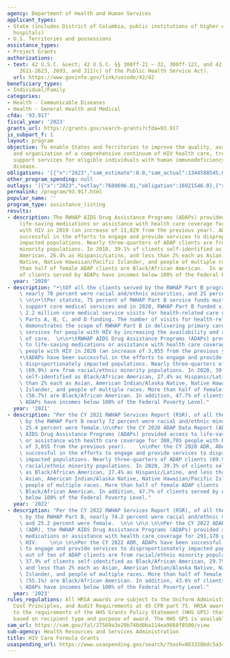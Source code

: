 ```yaml
---
agency: Department of Health and Human Services
applicant_types:
- State (includes District of Columbia, public institutions of higher education and
  hospitals)
- U.S. Territories and possessions
assistance_types:
- Project Grants
authorizations:
- text: 42 U.S.C. &sect; 42 U.S.C. §§ 300ff-21 – 32, 300ff-121, and 42 U.S.C. § 243(c)(sections
    2611-2623, 2693, and 311(c) of the Public Health Service Act).
  url: https://www.govinfo.gov/link/uscode/42/42
beneficiary_types:
- Individual/Family
categories:
- Health - Communicable Diseases
- Health - General Health and Medical
cfda: '93.917'
fiscal_year: '2023'
grants_url: https://grants.gov/search-grants?cfda=93.917
is_subpart_f: 1
layout: program
objective: To enable States and Territories to improve the quality, availability,
  and organization of a comprehensive continuum of HIV health care, treatment, and
  support services for eligible individuals with human immunodeficiency virus (HIV)
  disease.
obligations: '[{"x":"2023","sam_estimate":0.0,"sam_actual":1344588545.0,"usa_spending_actual":1240298776.35},{"x":"2024","sam_estimate":0.0,"sam_actual":1411488983.0,"usa_spending_actual":1268180541.6},{"x":"2025","sam_estimate":0.0,"sam_actual":1364878000.0,"usa_spending_actual":0.0}]'
other_program_spending: null
outlays: '[{"x":"2023","outlay":7689696.81,"obligation":16921546.0},{"x":"2024","outlay":7053525.35,"obligation":30145425.0},{"x":"2025","outlay":0.0,"obligation":0.0}]'
permalink: /program/93.917.html
popular_name: ''
program_type: assistance_listing
results:
- description: The RWHAP AIDS Drug Assistance Programs (ADAPs) provided access to
    life-saving medications or assistance with health care coverage for 296,930 people
    with HIV in 2019 (an increase of 11,829 from the previous year). ADAPs have been
    successful in the efforts to engage and provide services to disproportionately
    impacted populations. Nearly three-quarters of ADAP clients are from racial/ethnic
    minority populations. In 2018, 39.1% of clients self-identified as Black/African
    American, 26.4% as Hispanic/Latino, and less than 2% each as Asian, American Indian/Alaska
    Native, Native Hawaiian/Pacific Islander, and people of multiple races.  More
    than half of female ADAP clients are Black/African American.  In addition, 43.5%
    of clients served by ADAPs have incomes below 100% of the Federal Poverty Level.
  year: '2020'
- description: "•\tOf all the clients served by the RWHAP Part B program in 2020,\
    \ nearly 70 percent were racial and/ethnic minorities, and 25 percent were women.\
    \ \n\n•\tPer statute, 75 percent of RWHAP Part B service funds must be used to\
    \ support core medical services and in 2020, RWHAP Part B funded sites provided\
    \ 2.2 million core medical service visits for health-related care utilizing RWHAP\
    \ Parts A, B, C, and D funding. The number of visits for health-related services\
    \ demonstrates the scope of RWHAP Part B in delivering primary care and related\
    \ services for people with HIV by increasing the availability and accessibility\
    \ of care.  \n\n•\tRWHAP AIDS Drug Assistance Programs (ADAPs) provided access\
    \ to life-saving medications or assistance with health care coverage for 300,785\
    \ people with HIV in 2020 (an increase of 3,855 from the previous year).   \n\n\
    •\tADAPs have been successful in the efforts to engage and provide services to\
    \ disproportionately impacted populations. Nearly three-quarters of ADAP clients\
    \ (69.9%) are from racial/ethnic minority populations. In 2020, 39.3% of clients\
    \ self-identified as Black/African American, 27.4% as Hispanic/Latino, and less\
    \ than 2% each as Asian, American Indian/Alaska Native, Native Hawaiian/Pacific\
    \ Islander, and people of multiple races. More than half of female ADAP clients\
    \ (56.7%) are Black/African American. In addition, 47.7% of clients served by\
    \ ADAPs have incomes below 100% of the Federal Poverty Level."
  year: '2021'
- description: "Per the CY 2021 RWHAP Services Report (RSR), of all the clients served\
    \ by the RWHAP Part B nearly 72 percent were racial and/ethnic minorities, and\
    \ 25.4 percent were female.\n\nPer the CY 2020 ADAP Data Report (ADR), the RWHAP\
    \ AIDS Drug Assistance Programs (ADAPs) provided access to life-saving medications\
    \ or assistance with health care coverage for 300,785 people with HIV (an increase\
    \ of 3,855 from the previous year).    \n\nPer the CY 2020 ADR, ADAPs have been\
    \ successful in the efforts to engage and provide services to disproportionately\
    \ impacted populations. Nearly three-quarters of ADAP clients (69.9%) are from\
    \ racial/ethnic minority populations. In 2020, 39.3% of clients self-identified\
    \ as Black/African American, 27.4% as Hispanic/Latino, and less than 2% each as\
    \ Asian, American Indian/Alaska Native, Native Hawaiian/Pacific Islander, and\
    \ people of multiple races. More than half of female ADAP clients (56.7%) are\
    \ Black/African American. In addition, 47.7% of clients served by ADAPs have incomes\
    \ below 100% of the Federal Poverty Level."
  year: '2022'
- description: "Per the CY 2022 RWHAP Services Report (RSR), of all the clients served\
    \ by the RWHAP Part B, nearly 74.2 percent were racial and/ethnic minorities,\
    \ and 25.2 percent were female.  \n\n \n\n \n\nPer the CY 2022 ADAP Data Report\
    \ (ADR), the RWHAP AIDS Drug Assistance Programs (ADAPs) provided access to life-saving\
    \ medications or assistance with health care coverage for 291,170 people with\
    \ HIV.    \n\n \n\nPer the CY 2022 ADR, ADAPs have been successful in the efforts\
    \ to engage and provide services to disproportionately impacted populations. Seven\
    \ out of ten of ADAP clients are from racial/ethnic minority populations. In 2022,\
    \ 37.9% of clients self-identified as Black/African American, 29.7% as Hispanic/Latino,\
    \ and less than 2% each as Asian, American Indian/Alaska Native, Native Hawaiian/Pacific\
    \ Islander, and people of multiple races. More than half of female ADAP clients\
    \ (55.1%) are Black/African American. In addition, 43.6% of clients served by\
    \ ADAPs have incomes below 100% of the Federal Poverty Level."
  year: '2023'
rules_regulations: All HRSA awards are subject to the Uniform Administrative Requirements,
  Cost Principles, and Audit Requirements at 45 CFR part 75. HRSA awards are subject
  to the requirements of the HHS Grants Policy Statement (HHS GPS) that are applicable
  based on recipient type and purpose of award. The HHS GPS is available at https://www.hhs.gov/sites/default/files/hhs-grants-policy-statement-october-2024.pdf.
sam_url: https://sam.gov/fal/27569a3e29b740d0ba114ea9668f8500/view
sub-agency: Health Resources and Services Administration
title: HIV Care Formula Grants
usaspending_url: https://www.usaspending.gov/search/?hash=863328bdc5a343a72fa443c34380af36
---
```

